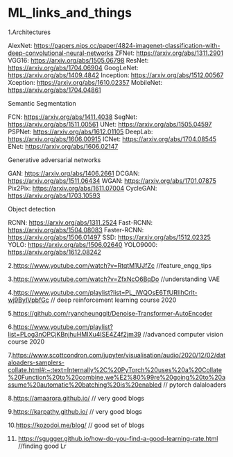 # ML_links_and_things

1.Architectures

AlexNet: https://papers.nips.cc/paper/4824-imagenet-classification-with-deep-convolutional-neural-networks
ZFNet: https://arxiv.org/abs/1311.2901
VGG16: https://arxiv.org/abs/1505.06798
ResNet: https://arxiv.org/abs/1704.06904
GoogLeNet: https://arxiv.org/abs/1409.4842
Inception: https://arxiv.org/abs/1512.00567
Xception: https://arxiv.org/abs/1610.02357
MobileNet: https://arxiv.org/abs/1704.04861

Semantic Segmentation

FCN: https://arxiv.org/abs/1411.4038
SegNet: https://arxiv.org/abs/1511.00561
UNet: https://arxiv.org/abs/1505.04597
PSPNet: https://arxiv.org/abs/1612.01105
DeepLab: https://arxiv.org/abs/1606.00915
ICNet: https://arxiv.org/abs/1704.08545
ENet: https://arxiv.org/abs/1606.02147

Generative adversarial networks

GAN: https://arxiv.org/abs/1406.2661
DCGAN: https://arxiv.org/abs/1511.06434
WGAN: https://arxiv.org/abs/1701.07875
Pix2Pix: https://arxiv.org/abs/1611.07004
CycleGAN: https://arxiv.org/abs/1703.10593

Object detection

RCNN: https://arxiv.org/abs/1311.2524
Fast-RCNN: https://arxiv.org/abs/1504.08083
Faster-RCNN: https://arxiv.org/abs/1506.01497
SSD: https://arxiv.org/abs/1512.02325
YOLO: https://arxiv.org/abs/1506.02640
YOLO9000: https://arxiv.org/abs/1612.08242

2.https://www.youtube.com/watch?v=RtqtM1UJfZc //feature_engg_tips

3.https://www.youtube.com/watch?v=ZfxNcO6BqDo //understanding VAE

4.https://www.youtube.com/playlist?list=PL_iWQOsE6TfURIIhCrlt-wj9ByIVpbfGc // deep reinforcement learning course 2020

5.https://github.com/ryancheunggit/Denoise-Transformer-AutoEncoder

6.https://www.youtube.com/playlist?list=PLog3nOPCjKBnjhuHMIXu4ISE4Z4f2jm39 //advanced computer vision course 2020

7.https://www.scottcondron.com/jupyter/visualisation/audio/2020/12/02/dataloaders-samplers-collate.html#:~:text=Internally%2C%20PyTorch%20uses%20a%20Collate%20Function%20to%20combine,we%E2%80%99re%20going%20to%20assume%20automatic%20batching%20is%20enabled // pytorch dalaloaders

8.https://amaarora.github.io/ // very good blogs

9.https://karpathy.github.io/ // very good blogs

10.https://kozodoi.me/blog/ // good set of blogs

11. https://sgugger.github.io/how-do-you-find-a-good-learning-rate.html //finding good Lr
